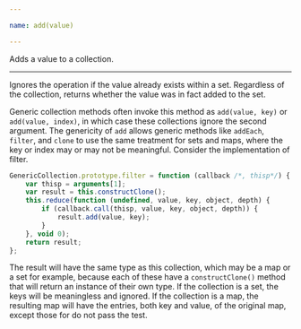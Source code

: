 ```yaml
---

name: add(value)

---
```


Adds a value to a collection.

---

Ignores the operation if the value already exists within a set.
Regardless of the collection, returns whether the value was in fact added to the
set.

Generic collection methods often invoke this method as `add(value, key)` or
`add(value, index)`, in which case these collections ignore the second argument.
The genericity of `add` allows generic methods like `addEach`, `filter`, and
`clone` to use the same treatment for sets and maps, where the key or index may
or may not be meaningful.
Consider the implementation of filter.

```js
GenericCollection.prototype.filter = function (callback /*, thisp*/) {
    var thisp = arguments[1];
    var result = this.constructClone();
    this.reduce(function (undefined, value, key, object, depth) {
        if (callback.call(thisp, value, key, object, depth)) {
            result.add(value, key);
        }
    }, void 0);
    return result;
};
```

The result will have the same type as this collection, which may be a map or a
set for example, because each of these have a `constructClone()` method that
will return an instance of their own type.
If the collection is a set, the keys will be meaningless and ignored.
If the collection is a map, the resulting map will have the entries, both key
and value, of the original map, except those for do not pass the test.

